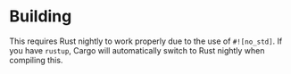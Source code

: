 # Building
This requires Rust nightly to work properly due to the use of `#![no_std]`. If you have `rustup`, Cargo will automatically switch to Rust nightly when compiling this.
